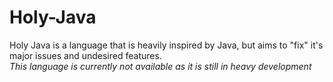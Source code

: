 # Holy-Java
Holy Java is a language that is heavily inspired by Java, but aims to "fix" it's major issues and undesired features.  
*This language is currently not available as it is still in heavy development*

